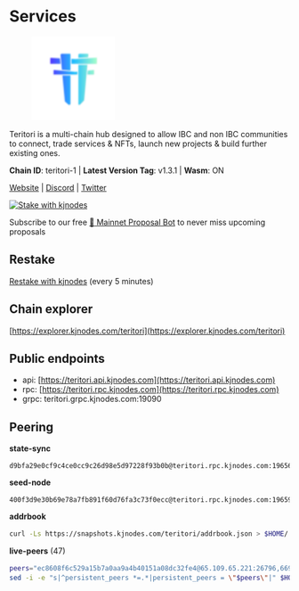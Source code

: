 # Services

<figure><img src="https://raw.githubusercontent.com/kj89/cosmos-images/main/logos/teritori.png" width="150" alt=""><figcaption></figcaption></figure>

Teritori is a multi-chain hub designed to allow IBC and non IBC communities  to connect, trade services & NFTs, launch new projects & build further existing ones.

**Chain ID**: teritori-1 | **Latest Version Tag**: v1.3.1 | **Wasm**: ON

[Website](https://teritori.com) | [Discord](https://discord.gg/teritori) | [Twitter](https://twitter.com/TeritoriNetwork)

[![Stake with kjnodes](https://i.ibb.co/cr44Q8j/button-stake-with-kjnodes.png)](https://restake.app/teritori/torivaloper184ln03hkpt75uhrrr26f66kvcqvf4yn4nc2xjm)

Subscribe to our free [🤖 Mainnet Proposal Bot](https://t.me/kjnodes_proposal_bot) to never miss upcoming proposals

## Restake

[Restake with kjnodes](https://restake.app/teritori/torivaloper184ln03hkpt75uhrrr26f66kvcqvf4yn4nc2xjm) (every 5 minutes)
## Chain explorer
[https://explorer.kjnodes.com/teritori](https://explorer.kjnodes.com/teritori)

## Public endpoints

* api: [https://teritori.api.kjnodes.com](https://teritori.api.kjnodes.com)
* rpc: [https://teritori.rpc.kjnodes.com](https://teritori.rpc.kjnodes.com)
* grpc: teritori.grpc.kjnodes.com:19090

## Peering

**state-sync**

```text
d9bfa29e0cf9c4ce0cc9c26d98e5d97228f93b0b@teritori.rpc.kjnodes.com:19656
```

**seed-node**

```text
400f3d9e30b69e78a7fb891f60d76fa3c73f0ecc@teritori.rpc.kjnodes.com:19659
```

**addrbook**
```bash
curl -Ls https://snapshots.kjnodes.com/teritori/addrbook.json > $HOME/.teritorid/config/addrbook.json
```

**live-peers** (47)
```bash
peers="ec8608f6c529a15b7a0aa9a4b40151a08dc32fe4@65.109.65.221:26796,669470aba9778ccccd07127115dcdc30e141d7ae@65.108.232.248:33656,526d8c7c44f59be9a39d7463c576b68c0db23174@65.108.234.23:15956,1e08fefb7e8851490d40e804df76d1ac33cb1f0a@38.146.3.175:15956,bdc0136f16ef53e5df84957549c876693345bbd6@51.159.2.19:27229,856c165de82fbd0489df9ec6ffaa0958c620e073@198.244.179.127:26656,722b63e6c65628b929f22013dcbcde980210cb44@176.9.127.54:26656,e1b058e5cfa2b836ddaa496b10911da62dcf182e@138.201.8.248:26656,0b27217386756577e1eadf00c4169dc8f041e522@51.210.7.219:26656,46b7ae20e3cc4264076a91c3601f3894a021a80d@65.108.6.45:36656,ebd3bdf55e5ebc84761840f1727e892f96a8dc0c@65.108.98.235:43256,4b04b3d164dc6dd5bb555a7a106a8d314f30516f@65.21.136.170:53656,3178ac8fffd269325500c95679d58d5e8ec61746@198.244.213.94:22956,ebc272824924ea1a27ea3183dd0b9ba713494f83@95.214.52.139:27166,e726816f42831689eab9378d5d577f1d06d25716@176.9.188.21:26656,c670830fdf60374f008fa4a4eb851deddcdaef5b@65.109.88.107:46656,409c8a2b94d3835419127521347355ae47f07dd3@5.181.190.157:27656,78815c81331c114cd508dae3a012f0d3e5e2b966@185.119.118.117:3000,f813a00f52de54a49aea3211b89a65ae6133eac2@88.99.167.148:26686,2b4f46e601fb4ede2a0c98976337e3afdaa50dac@65.108.238.102:15956,920f32f409bbb18b641cdc9513545e2e016c2c62@142.132.203.60:26656,41caa4106f68977e3a5123e56f57934a2d34a1c1@185.16.38.210:27166,43da931d00da102c002e0a227de7258b8fb1871a@144.126.135.53:26656,63c28f10976800fd783930067d3d3a4eef358b28@173.215.85.171:20070,59d7b82880f319283d8f0314f20ddc98aa7b2cf8@174.45.46.27:26626,48980875839186e08e12ebf0d9a2803b45206833@65.109.92.241:38026,c12c1ed98ab1f24266980c1f05ed0ca8812ca7aa@95.217.192.230:16656,35de81a10ed992e427e6eb1d0d9ec3622d0f37fe@193.70.47.90:15956,ca0d6b49b304c5f1c629809795f50440d5710b40@159.89.40.188:26656,106490318e51355bc6d72e7941a0080f8b8256b9@185.16.39.14:26656,15e9e6356b6208943482b2a69cc8375b4e1b77e4@95.216.220.113:26656,571084dbc97e895d11f748fccdcd1a098d8f169a@15.235.115.156:10002,0e189bbc6db606a14950a0e59641b798a255c3c8@65.109.37.154:3000,3950af34da35ce3ff8c50ff3c47a43f5dfc93947@195.3.220.154:19656,6085c32b26fb1baa4b16b426f5d56f2fff81cfc7@135.181.165.246:26656,6ef7a8bc7a3cc0856594f12570e8f2282a099dcf@65.109.93.152:26796,40caa979c29a9930ea2b8a6249037924d308ae84@162.55.234.70:54256,14740e6faf16ab85a98ff5911241bb4b926b9c08@65.109.85.170:52656,ed747c9e39fc04fdbc7ab5fc4a4a7f7a298ee329@96.73.27.73:26656,57a9dae0129cba785216b99244be2001daf392bb@194.34.232.124:35636,d9bfa29e0cf9c4ce0cc9c26d98e5d97228f93b0b@65.109.88.38:19656,2aab2f1c2c9b2a74c05ff53107f53b9b5cf75e6c@195.189.96.121:51656,ad347ea1ec920d12ccda2341348bcc89687739ef@88.99.164.158:38026,3594b73f909a9c4b87cfe6a361ef8b2b51124dd5@65.109.69.59:15956,e3374c3d25a36f06662fa150043e5e6529d11570@88.198.32.17:31656,88a407d4749e1ccbb630f98ca44f304744d97864@38.242.141.168:26656,d956d6180e96c62315a777b1a3ed8f1ebf873e80@38.242.232.202:29656"
sed -i -e "s|^persistent_peers *=.*|persistent_peers = \"$peers\"|" $HOME/.teritorid/config/config.toml
```
